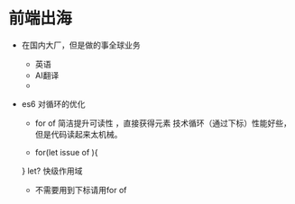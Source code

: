 # 前端出海

- 在国内大厂，但是做的事全球业务
  - 英语
  - AI翻译
  -  

- es6 对循环的优化
  - for of 简洁提升可读性 ，直接获得元素
    技术循环（通过下标）性能好些，但是代码读起来太机械。 

  - for(let issue of ){

  }
  let? 快级作用域
  - 不需要用到下标请用for of